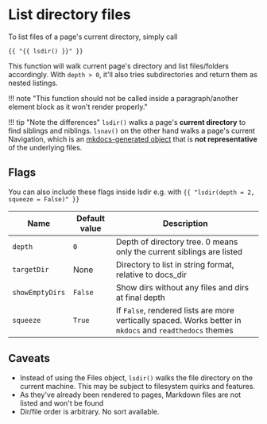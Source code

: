 # List directory files

To list files of a page's current directory, simply call 

```
{{ "{{ lsdir() }}" }}
```

This function will walk current page's directory and list files/folders accordingly. With `depth > 0`, it'll also tries subdirectories and return them as nested listings.

!!! note "This function should not be called inside a paragraph/another element block as it won't render properly."

!!! tip "Note the differences"
    `lsdir()` walks a page's **current directory** to find siblings and niblings. `lsnav()` on the other hand walks a page's current Navigation, which is an [mkdocs-generated object](https://www.mkdocs.org/dev-guide/themes/#mkdocs.structure.nav.Navigation) that is **not representative** of the underlying files.

## Flags

You can also include these flags inside lsdir e.g. with `{{ "lsdir(depth = 2, squeeze = False)" }}`

| Name            | Default value | Description                                                                                              |
| --------------- | ------------- | -------------------------------------------------------------------------------------------------------- |
| `depth`         | `0`           | Depth of directory tree. 0 means only the current siblings are listed                                    |
| `targetDir`     | None          | Directory to list in string format, relative to docs_dir                                                 |
| `showEmptyDirs` | `False`        | Show dirs without any files and dirs at final depth |
| `squeeze`       | `True`        | If `False`, rendered lists are more vertically spaced. Works better in `mkdocs` and `readthedocs` themes |

## Caveats

- Instead of using the Files object, `lsdir()` walks the file directory on the current machine. This may be subject to filesystem quirks and features.
- As they've already been rendered to pages, Markdown files are not listed and won't be found
- Dir/file order is arbitrary. No sort available.
